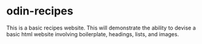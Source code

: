 # odin-recipes

This is a basic recipes website. This will demonstrate the
ability to devise a basic html website involving boilerplate, headings, 
lists, and images.
